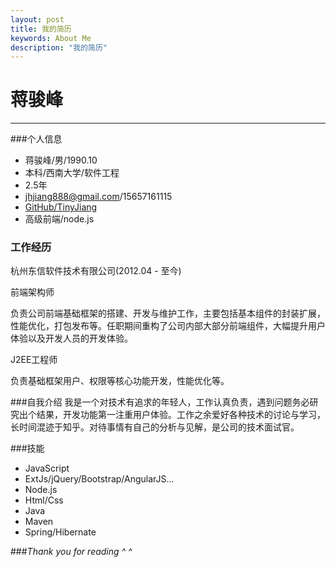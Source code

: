 ```yaml
---
layout: post
title: 我的简历
keywords: About Me
description: "我的简历"
---
```


# 蒋骏峰
------------

###个人信息

- 蒋骏峰/男/1990.10
- 本科/西南大学/软件工程
- 2.5年
- jhjiang888@gmail.com/15657161115
- [GitHub/TinyJiang](https://github.com/TinyJiang)
- 高级前端/node.js

### 工作经历
杭州东信软件技术有限公司(2012.04 - 至今)

前端架构师

负责公司前端基础框架的搭建、开发与维护工作，主要包括基本组件的封装扩展，性能优化，打包发布等。任职期间重构了公司内部大部分前端组件，大幅提升用户体验以及开发人员的开发体验。

J2EE工程师

负责基础框架用户、权限等核心功能开发，性能优化等。

###自我介绍
我是一个对技术有追求的年轻人，工作认真负责，遇到问题务必研究出个结果，开发功能第一注重用户体验。工作之余爱好各种技术的讨论与学习，长时间混迹于知乎。对待事情有自己的分析与见解，是公司的技术面试官。

###技能
- JavaScript
- ExtJs/jQuery/Bootstrap/AngularJS...
- Node.js
- Html/Css
- Java
- Maven
- Spring/Hibernate


###*Thank you for reading ^ ^*
